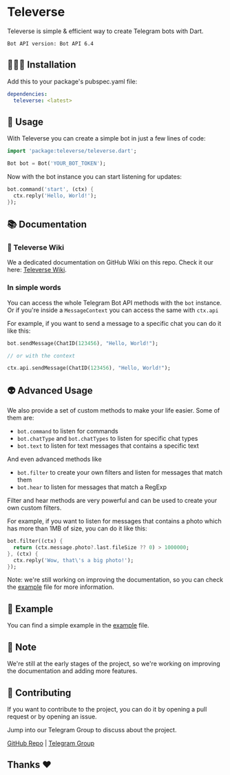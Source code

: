 # Televerse 

Televerse is simple & efficient way to create Telegram bots with Dart. 

`Bot API version: Bot API 6.4`

## 👨🏻‍💻 Installation

Add this to your package's pubspec.yaml file:

```yaml
dependencies:
  televerse: <latest>
```

## 📖 Usage

With Televerse you can create a simple bot in just a few lines of code:

```dart
import 'package:televerse/televerse.dart';

Bot bot = Bot('YOUR_BOT_TOKEN');

```
Now with the bot instance you can start listening for updates:

```dart
bot.command('start', (ctx) {
  ctx.reply('Hello, World!');
});

```

## 📚 Documentation

### 📖 Televerse Wiki
We a dedicated documentation on GitHub Wiki on this repo. Check it our here: [Televerse Wiki](https://github.com/HeySreelal/televerse/wiki).

### In simple words

You can access the whole Telegram Bot API methods with the `bot` instance. Or if you're inside a `MessageContext` you can access the same with `ctx.api`


For example, if you want to send a message to a specific chat you can do it like this:

```dart
bot.sendMessage(ChatID(123456), "Hello, World!");

// or with the context

ctx.api.sendMessage(ChatID(123456), "Hello, World!");
```

## 👽 Advanced Usage

We also provide a set of custom methods to make your life easier. Some of them are:

- `bot.command` to listen for commands
- `bot.chatType` and `bot.chatTypes` to listen for specific chat types
- `bot.text` to listen for text messages that contains a specific text

And even advanced methods like
- `bot.filter` to create your own filters and listen for messages that match them
- `bot.hear` to listen for messages that match a RegExp

Filter and hear methods are very powerful and can be used to create your own custom filters.

For example, if you want to listen for messages that contains a photo which has more than 1MB of size, you can do it like this:

```dart
bot.filter((ctx) {
  return (ctx.message.photo?.last.fileSize ?? 0) > 1000000;
}, (ctx) {
  ctx.reply('Wow, that\'s a big photo!');
});
```

Note: we're still working on improving the documentation, so you can check the [example](./example/televerse_example.dart) file for more information.

## 🔐 Example

You can find a simple example in the [example](./example/televerse_example.dart) file.

## 📝 Note

We're still at the early stages of the project, so we're working on improving the documentation and adding more features.

## 👫 Contributing

If you want to contribute to the project, you can do it by opening a pull request or by opening an issue.

Jump into our Telegram Group to discuss about the project.

[GitHub Repo](https://github.com/HeySreelal/televerse) | [Telegram Group](https://t.me/televersedart)

## Thanks ❤️